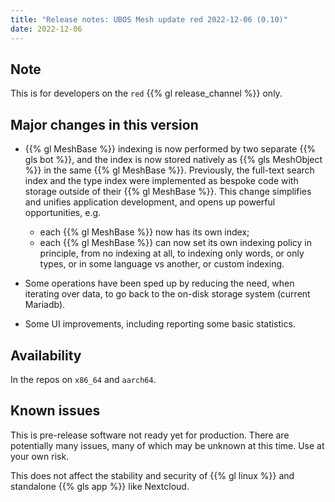 ```yaml
---
title: "Release notes: UBOS Mesh update red 2022-12-06 (0.10)"
date: 2022-12-06
---
```


## Note

This is for developers on the `red` {{% gl release_channel %}} only.

## Major changes in this version

* {{% gl MeshBase %}} indexing is now performed by two separate {{% gls bot %}}, and the
  index is now stored natively as {{% gls MeshObject %}} in the same {{% gl MeshBase %}}.
  Previously, the full-text search index and the type index were implemented as bespoke
  code with storage outside of their {{% gl MeshBase %}}. This change simplifies and
  unifies application development, and opens up powerful opportunities, e.g.

  * each {{% gl MeshBase %}} now has its own index;
  * each {{% gl MeshBase %}} can now set its own indexing policy in principle, from no
    indexing at  all, to indexing only words, or only types, or in some language vs
    another, or custom indexing.

* Some operations have been sped up by reducing the need, when iterating over data,
  to go back to the on-disk storage system (current Mariadb).

* Some UI improvements, including reporting some basic statistics.

## Availability

In the repos on `x86_64` and `aarch64`.

## Known issues

This is pre-release software not ready yet for production. There are
potentially many issues, many of which may be unknown at this time.
Use at your own risk.

This does not affect the stability and security of {{% gl linux %}} and
standalone {{% gls app %}} like Nextcloud.
